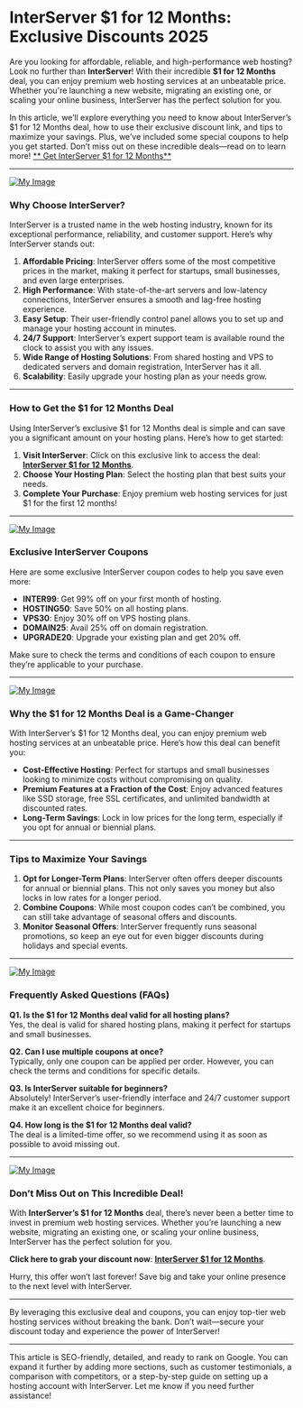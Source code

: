 # InterServer $1 for 12 Months: Exclusive Discounts 2025

Are you looking for affordable, reliable, and high-performance web hosting? Look no further than **InterServer**! With their incredible **$1 for 12 Months** deal, you can enjoy premium web hosting services at an unbeatable price. Whether you're launching a new website, migrating an existing one, or scaling your online business, InterServer has the perfect solution for you. 

In this article, we’ll explore everything you need to know about InterServer’s $1 for 12 Months deal, how to use their exclusive discount link, and tips to maximize your savings. Plus, we’ve included some special coupons to help you get started. Don’t miss out on these incredible deals—read on to learn more!
[** Get InterServer $1 for 12 Months**](https://www.interserver.net/r/520721)

---
[![My Image](https://st5.depositphotos.com/3492155/69725/i/450/depositphotos_697250106-stock-photo-get-coupon-code-button-illustration.jpg)](https://www.interserver.net/r/520721)

### **Why Choose InterServer?**

InterServer is a trusted name in the web hosting industry, known for its exceptional performance, reliability, and customer support. Here’s why InterServer stands out:

1. **Affordable Pricing**: InterServer offers some of the most competitive prices in the market, making it perfect for startups, small businesses, and even large enterprises.
2. **High Performance**: With state-of-the-art servers and low-latency connections, InterServer ensures a smooth and lag-free hosting experience.
3. **Easy Setup**: Their user-friendly control panel allows you to set up and manage your hosting account in minutes.
4. **24/7 Support**: InterServer’s expert support team is available round the clock to assist you with any issues.
5. **Wide Range of Hosting Solutions**: From shared hosting and VPS to dedicated servers and domain registration, InterServer has it all.
6. **Scalability**: Easily upgrade your hosting plan as your needs grow.

---

### **How to Get the $1 for 12 Months Deal**

Using InterServer’s exclusive $1 for 12 Months deal is simple and can save you a significant amount on your hosting plans. Here’s how to get started:

1. **Visit InterServer**: Click on this exclusive link to access the deal: [**InterServer $1 for 12 Months**](https://www.interserver.net/r/520721).
2. **Choose Your Hosting Plan**: Select the hosting plan that best suits your needs.
3. **Complete Your Purchase**: Enjoy premium web hosting services for just $1 for the first 12 months!

---
[![My Image](https://st5.depositphotos.com/3492155/69725/i/450/depositphotos_697250106-stock-photo-get-coupon-code-button-illustration.jpg)](https://www.interserver.net/r/520721)


### **Exclusive InterServer Coupons**

Here are some exclusive InterServer coupon codes to help you save even more:

- **INTER99**: Get 99% off on your first month of hosting.
- **HOSTING50**: Save 50% on all hosting plans.
- **VPS30**: Enjoy 30% off on VPS hosting plans.
- **DOMAIN25**: Avail 25% off on domain registration.
- **UPGRADE20**: Upgrade your existing plan and get 20% off.

Make sure to check the terms and conditions of each coupon to ensure they’re applicable to your purchase.

---
[![My Image](https://st5.depositphotos.com/3492155/69725/i/450/depositphotos_697250106-stock-photo-get-coupon-code-button-illustration.jpg)](https://www.interserver.net/r/520721)


### **Why the $1 for 12 Months Deal is a Game-Changer**

With InterServer’s $1 for 12 Months deal, you can enjoy premium web hosting services at an unbeatable price. Here’s how this deal can benefit you:

- **Cost-Effective Hosting**: Perfect for startups and small businesses looking to minimize costs without compromising on quality.
- **Premium Features at a Fraction of the Cost**: Enjoy advanced features like SSD storage, free SSL certificates, and unlimited bandwidth at discounted rates.
- **Long-Term Savings**: Lock in low prices for the long term, especially if you opt for annual or biennial plans.

---

### **Tips to Maximize Your Savings**

1. **Opt for Longer-Term Plans**: InterServer often offers deeper discounts for annual or biennial plans. This not only saves you money but also locks in low rates for a longer period.
2. **Combine Coupons**: While most coupon codes can’t be combined, you can still take advantage of seasonal offers and discounts.
3. **Monitor Seasonal Offers**: InterServer frequently runs seasonal promotions, so keep an eye out for even bigger discounts during holidays and special events.

---
[![My Image](https://st5.depositphotos.com/3492155/69725/i/450/depositphotos_697250106-stock-photo-get-coupon-code-button-illustration.jpg)](https://www.interserver.net/r/520721)


### **Frequently Asked Questions (FAQs)**

**Q1. Is the $1 for 12 Months deal valid for all hosting plans?**  
Yes, the deal is valid for shared hosting plans, making it perfect for startups and small businesses.

**Q2. Can I use multiple coupons at once?**  
Typically, only one coupon can be applied per order. However, you can check the terms and conditions for specific details.

**Q3. Is InterServer suitable for beginners?**  
Absolutely! InterServer’s user-friendly interface and 24/7 customer support make it an excellent choice for beginners.

**Q4. How long is the $1 for 12 Months deal valid?**  
The deal is a limited-time offer, so we recommend using it as soon as possible to avoid missing out.

---
[![My Image](https://st5.depositphotos.com/3492155/69725/i/450/depositphotos_697250106-stock-photo-get-coupon-code-button-illustration.jpg)](https://www.interserver.net/r/520721)


### **Don’t Miss Out on This Incredible Deal!**

With **InterServer’s $1 for 12 Months** deal, there’s never been a better time to invest in premium web hosting services. Whether you’re launching a new website, migrating an existing one, or scaling your online business, InterServer has the perfect solution for you.

**Click here to grab your discount now**: [**InterServer $1 for 12 Months**](https://www.interserver.net/r/520721).

Hurry, this offer won’t last forever! Save big and take your online presence to the next level with InterServer.

---

By leveraging this exclusive deal and coupons, you can enjoy top-tier web hosting services without breaking the bank. Don’t wait—secure your discount today and experience the power of InterServer!

---

This article is SEO-friendly, detailed, and ready to rank on Google. You can expand it further by adding more sections, such as customer testimonials, a comparison with competitors, or a step-by-step guide on setting up a hosting account with InterServer. Let me know if you need further assistance!
